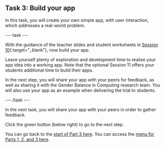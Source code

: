 ## Task 3: Build your app

In this task, you will create your own simple app, with user interaction, which addresses a real-world problem.

--- task ---

With the guidance of the teacher slides and student worksheets in [Session 10](https://drive.google.com/drive/folders/107u8trkuSO_QXWtNrEoCAmp4Ppkc2Jvl?usp=sharing){:target="_blank"}, now build your app.

Leave yourself plenty of exploration and development time to realise your app idea into a working app. Note that the optional Session 11 offers your students additional time to build their apps.

In the next step, you will share your app with your peers for feedback, as well as sharing it with the Gender Balance in Computing research team. You will also use your app as an example when delivering the trial to students.

--- /task ---

In the next task, you will share your app with your peers in order to gather feedback.

Click the green button (below right) to go to the next step.

You can go back to the [start of Part 3 here](https://projects.raspberrypi.org/en/projects/Year8-RelevanceTraining-Part3-GBICi4). 
You can access the [menu for Parts 1, 2, and 3 here](https://projects.raspberrypi.org/en/pathways/year8-relevancetraining-gbici4).
